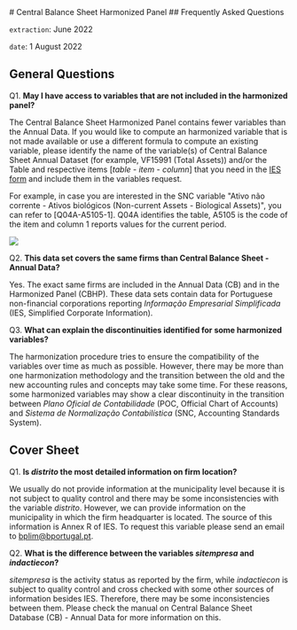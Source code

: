 <meta charset="utf-8"/>
# Central Balance Sheet Harmonized Panel
## Frequently Asked Questions

`extraction`: June 2022

`date`: 1 August 2022


## General Questions

Q1. **May I have access to variables that are not included in the harmonized panel?**

The Central Balance Sheet Harmonized Panel contains fewer variables than the Annual Data.
If you would like to compute an harmonized variable that is not made available or use a different formula to compute an existing variable, please identify the name of the variable(s) of Central Balance Sheet Annual Dataset (for example, VF15991 (Total Assets)) and/or the Table and respective items [*table* - *item* - *column*] that you need in the [IES form](../../../../CB/Pack_CB_Empresas_Jun20/forms_eg/IES_Anexo_A_2015.pdf) and include them in the variables request.

For example, in case you are interested in the SNC variable "Ativo não corrente - Ativos biológicos (Non-current Assets - Biological Assets)", you can refer to [Q04A-A5105-1]. Q04A identifies the table, A5105 is the code of the item and column 1 reports values for the current period.

![](../../attachments/extra_var.PNG)


Q2. **This data set covers the same firms than Central Balance Sheet - Annual Data?**

Yes. The exact same firms are included in the Annual Data (CB) and in the Harmonized Panel (CBHP). These data sets contain data for Portuguese non-financial corporations reporting *Informação Empresarial Simplificada* (IES, Simplified Corporate Information).


Q3. **What can explain the discontinuities identified for some harmonized variables?**

The harmonization procedure tries to ensure the compatibility of the variables over time as much as possible. However, there may be more than one harmonization methodology and the transition between the old and the new accounting rules and concepts may take some time. For these reasons, some harmonized variables may show a clear discontinuity in the transition between *Plano Oficial de Contabilidade* (POC, Official Chart of Accounts) and *Sistema de Normalização Contabilística* (SNC, Accounting Standards System).


## Cover Sheet

Q1. **Is *distrito* the most detailed information on firm location?**

We usually do not provide information at the municipality level because it is not subject to quality control and there may be some inconsistencies with the variable *distrito*. However, we can provide information on the municipality in which the firm headquarter is located. The source of this information is Annex R of IES. To request this variable please send an email to bplim@bportugal.pt.


Q2. **What is the difference between the variables *sitempresa* and *indactiecon*?**

*sitempresa* is the activity status as reported by the firm, while *indactiecon* is subject to quality control and cross checked with some other sources of information besides IES. Therefore, there may be some inconsistencies between them. Please check the manual on Central Balance Sheet Database (CB) - Annual Data for more information on this.
